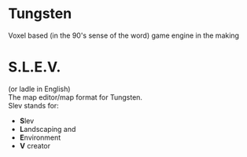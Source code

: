 # Tungsten
Voxel based (in the 90's sense of the word) game engine in the making

# S.L.E.V.
(or ladle in English)<br>
The map editor/map format for Tungsten.<br>
Slev stands for:
 - **S**lev
 - **L**andscaping and
 - **E**nvironment
 - **V** creator
